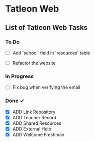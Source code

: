 # Tatleon Web

## List of Tatleon Web Tasks

### To Do

- [ ] Add  'school' field in 'resources' table
- [ ] Refactor the website


### In Progress

- [ ] Fix bug when verifying the email

### Done ✓

- [x] ADD Link Repository
- [x] ADD Teacher Record
- [x] ADD Shared Resources 
- [x] ADD External Help
- [x] ADD Welcome Freshman